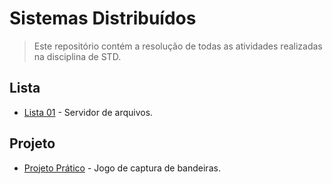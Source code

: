 # **Sistemas Distribuídos**

> Este repositório contém a resolução de todas as atividades realizadas na disciplina de STD.

## Lista

* [Lista 01](./Lista%2001/) - Servidor de arquivos.

## Projeto

* [Projeto Prático](./Projeto%20Pratico/) - Jogo de captura de bandeiras.